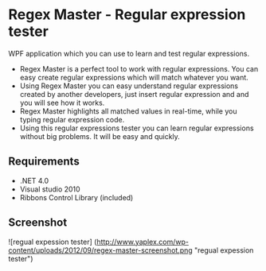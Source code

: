 Regex Master - Regular expression tester
=============

WPF application which you can use to learn and test regular expressions.

* Regex Master is a perfect tool to work with regular expressions. You can easy create regular expressions which will match whatever you want.
* Using Regex Master you can easy understand regular expressions created by another developers, just insert regular expression and and you will see how it works.
* Regex Master highlights all matched values in real-time, while you typing regular expression code.
* Using this regular expressions tester you can learn regular expressions without big problems. It will be easy and quickly.

Requirements
------------

* .NET 4.0
* Visual studio 2010
* Ribbons Control Library (included)

Screenshot
----------

![regual expession tester] (http://www.yaplex.com/wp-content/uploads/2012/09/regex-master-screenshot.png "regual expession tester")
